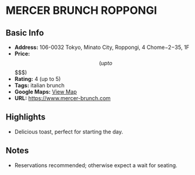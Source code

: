 # MERCER BRUNCH ROPPONGI

## Basic Info
- **Address:** 106-0032 Tokyo, Minato City, Roppongi, 4 Chome−2−35, 1F
- **Price:** $$ (up to $$$$$)
- **Rating:** 4 (up to 5)
- **Tags:** italian brunch
- **Google Maps:** [View Map](https://maps.app.goo.gl/ct5fkm5r1s6kNSbJ6?g_st=ipc)  
- **URL:** https://www.mercer-brunch.com

## Highlights
- Delicious toast, perfect for starting the day.

## Notes
- Reservations recommended; otherwise expect a wait for seating.